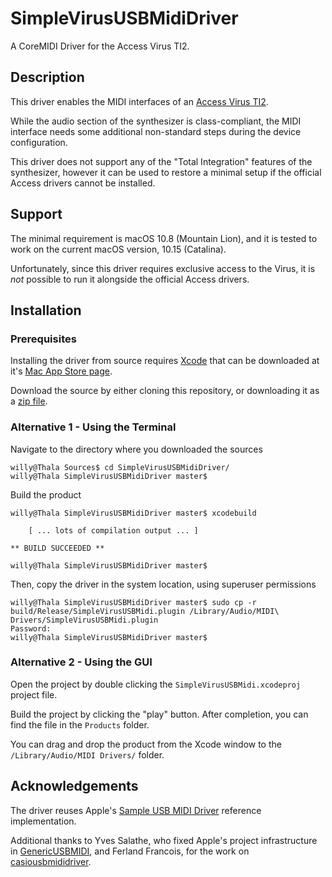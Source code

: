# SimpleVirusUSBMidiDriver

A CoreMIDI Driver for the Access Virus TI2.

## Description

This driver enables the MIDI interfaces of an [Access Virus TI2](https://virus.info/).

While the audio section of the synthesizer is class-compliant, the MIDI interface needs
some additional non-standard steps during the device configuration.

This driver does not support any of the "Total Integration" features of the synthesizer,
however it can be used to restore a minimal setup if the official Access drivers cannot
be installed.

## Support

The minimal requirement is macOS 10.8 (Mountain Lion), and it is tested to work on the
current macOS version, 10.15 (Catalina).

Unfortunately, since this driver requires exclusive access to the Virus, it is *not*
possible to run it alongside the official Access drivers.


## Installation

### Prerequisites

Installing the driver from source requires [Xcode](https://developer.apple.com/xcode/)
that can be downloaded at it's [Mac App Store page](https://apps.apple.com/us/app/xcode/id497799835?mt=12).

Download the source by either cloning this repository, or downloading it as
a [zip file](https://github.com/biappi/SimpleVirusUSBMidiDriver/archive/refs/heads/master.zip).


### Alternative 1 - Using the Terminal

Navigate to the directory where you downloaded the sources

    willy@Thala Sources$ cd SimpleVirusUSBMidiDriver/
    willy@Thala SimpleVirusUSBMidiDriver master$ 

Build the product

    willy@Thala SimpleVirusUSBMidiDriver master$ xcodebuild 

        [ ... lots of compilation output ... ]

    ** BUILD SUCCEEDED **

    willy@Thala SimpleVirusUSBMidiDriver master$

Then, copy the driver in the system location, using superuser permissions

    willy@Thala SimpleVirusUSBMidiDriver master$ sudo cp -r build/Release/SimpleVirusUSBMidi.plugin /Library/Audio/MIDI\ Drivers/SimpleVirusUSBMidi.plugin
    Password:
    willy@Thala SimpleVirusUSBMidiDriver master$ 


### Alternative 2 - Using the GUI

Open the project by double clicking the `SimpleVirusUSBMidi.xcodeproj` project file.

Build the project by clicking the "play" button. After completion, you can find the file in
the `Products` folder.

You can drag and drop the product from the Xcode window to the `/Library/Audio/MIDI Drivers/`
folder.


## Acknowledgements

The driver reuses Apple's
[Sample USB MIDI Driver](https://developer.apple.com/library/archive/samplecode/SampleUSBMIDIDriver/Introduction/Intro.html)
reference implementation.

Additional thanks to Yves Salathe, who fixed Apple's project infrastructure in
[GenericUSBMIDI](https://github.com/ysalathe/GenericUSBMIDI), and Ferland Francois, for
the work on [casiousbmididriver](https://code.google.com/archive/p/casiousbmididriver).
